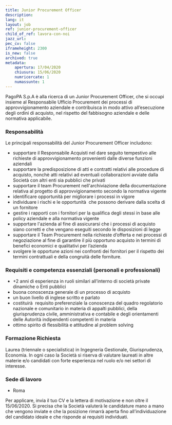```yaml
---
title: Junior Procurement Officer
description:
lang: it
layout: job
ref: junior-procurement-officer
child_of_ref: lavora-con-noi
jazz_url: 
pec_cv: false
iframeheight: 2300
is_new: false
archived: true
metadata:
    apertura: 17/04/2020
    chiusura: 15/06/2020
    numricercate: 1
    numassunte: 1
---
```


PagoPA S.p.A è alla ricerca di un Junior Procurement Officer, che si occupi insieme al Responsabile Ufficio Procurement dei processi di approvvigionamento aziendale e contribuisca in modo attivo all’esecuzione degli ordini di acquisto, nel rispetto del fabbisogno aziendale e delle normativa applicabile.


### Responsabilità 

Le principali responsabilità del Junior Procurement Officer includono:
* supportare il Responsabile Acquisti nel dare seguito tempestivo alle richieste di approvvigionamento provenienti dalle diverse funzioni aziendali
* supportare la predisposizione di atti e contratti relativi alle procedure di acquisto, nonchè atti relativi ad eventuali collaborazioni avviate dalla Società con altri enti sia pubblici che privati
* supportare il team Procurement nell'archiviazione della documentazione relativa al progetto di approvvigionamento secondo la normativa vigente
* identificare opportunità per migliorare i processi in vigore
* individuare i rischi e le opportunità  che possono derivare dalla scelta di un fornitore
* gestire i rapporti con i fornitori per la qualifica degli stessi in base alle policy aziendale e alla normativa vigente
* supportare l'azienda al fine di assicurarsi che i processi di acquisto siano corretti e che vengano eseguiti secondo le disposizioni di legge
* supportare il Team Procurement nella richieste d’offerta e nei processi di negoziazione al fine di garantire il più opportuno acquisto in termini di benefici economici e qualitativi per l’azienda
* svolgere le opportune azioni nei confronti dei fornitori per il rispetto dei termini contrattuali e della congruità delle forniture.


### Requisiti e competenza essenziali (personali e professionali)

* +2 anni di esperienza in ruoli similari all’interno di società private dinamiche o Enti pubblici
* buona conoscenza generale di un processo di acquisto
* un buon livello di inglese scritto e parlato
* costituirà  requisito preferenziale la conoscenza del quadro regolatorio nazionale e comunitario in materia di appalti pubblici, della giurisprudenza civile, amministrativa e contabile e degli orientamenti delle Autorità indipendenti competenti in materia
* ottimo spirito di flessibilità e attitudine al problem solving


### Formazione Richiesta

Laurea (triennale o specialistica) in Ingegneria Gestionale, Giurisprudenza, Economia. In ogni caso la Società si riserva di valutare laureati in altre materie e/o candidati con forte esperienza nel ruolo e/o nei settori di interesse.
  

### Sede di lavoro

* Roma

Per applicare, invia il tuo CV e la lettera di motivazione e non oltre il 15/06/2020.  Si precisa che la Società valuterà le candidature mano a mano che vengono inviate e che la posizione rimarrà aperta fino all’individuazione del candidato ideale e che risponde ai requisiti individuati.


